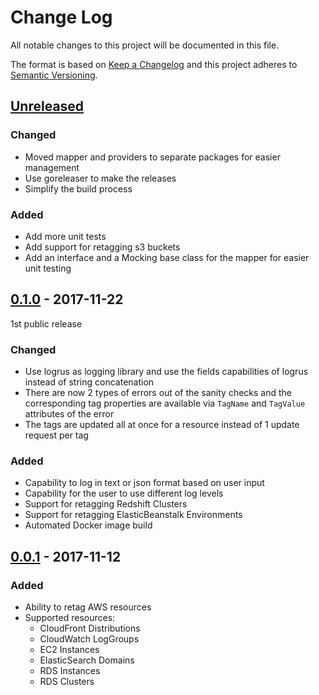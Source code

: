 # Change Log
All notable changes to this project will be documented in this file.

The format is based on [Keep a Changelog](http://keepachangelog.com/) 
and this project adheres to [Semantic Versioning](http://semver.org/).

## [Unreleased]

### Changed
- Moved mapper and providers to separate packages for easier management
- Use goreleaser to make the releases
- Simplify the build process

### Added
- Add more unit tests
- Add support for retagging s3 buckets
- Add an interface and a Mocking base class for the mapper for easier unit
  testing

## [0.1.0] - 2017-11-22

1st public release

### Changed
- Use logrus as logging library and use the fields capabilities of logrus
  instead of string concatenation
- There are now 2 types of errors out of the sanity checks and the corresponding
  tag properties are available via `TagName` and `TagValue` attributes of the
  error
- The tags are updated all at once for a resource instead of 1 update request
  per tag

### Added
- Capability to log in text or json format based on user input
- Capability for the user to use different log levels
- Support for retagging Redshift Clusters
- Support for retagging ElasticBeanstalk Environments
- Automated Docker image build

## [0.0.1] - 2017-11-12
### Added
- Ability to retag AWS resources
- Supported resources:
  * CloudFront Distributions
  * CloudWatch LogGroups
  * EC2 Instances
  * ElasticSearch Domains
  * RDS Instances
  * RDS Clusters

[Unreleased]: https://github.com/VEVO/awsRetagger/compare/0.1.0...HEAD
[0.1.0]: https://github.com/VEVO/awsRetagger/compare/0.0.1...0.1.0
[0.0.1]: https://github.com/VEVO/awsRetagger/tree/0.0.1
